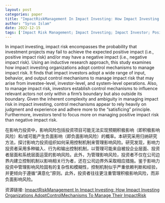 ```yaml
---
layout: post
categories: paper
title: "ImpactRiskManagement In Impact Investing: How Impact Investing Organizations AdoptControlMechanisms To Manage Their ImpactRisk"
author: "Syrus Islam"
date: 2022-12-15
tags: ['Impact Risk Management; Impact Investing; Impact Investor; Positive Impact Risk; Negative Impact Risk; Risk Control Mechanism; Investment Project; Nonfinancial Risk; Management Control System']
---
```


In impact investing, impact risk encompasses the probability that investment projects may fail to achieve the expected positive impact (i.e., positive impact risk) and/or may have a negative impact (i.e., negative impact risk). Using an inductive research approach, this study examines how impact investing organizations adopt control mechanisms to manage impact risk. It finds that impact investors adopt a wide range of input, behavior, and output control mechanisms to manage impact risk that may arise from investee-level, investor-level, and system-level operations. Also, to manage impact risk, investors establish control mechanisms to influence relevant actors not only within a firm’s boundary but also outside its boundary. Given the inherent complexity and ambiguity in managing impact risk in impact investing, control mechanisms appear to rely heavily on judgment and experience and adhere more to the “satisficing” principle. Furthermore, investors tend to focus more on managing positive impact risk than negative impact risk.

在影响力投资中，影响风险包括投资项目可能无法实现预期积极影响（即积极影响风险）和/或可能产生负面影响（即负面影响风险）的概率。本研究采用归纳研究方法，探讨影响力投资组织如何采用控制机制来管理影响风险。研究发现，影响力投资者采用多种输入、行为和输出控制机制，以管理可能来自被投企业层面、投资者层面和系统层面运营的影响风险。此外，为管理影响风险，投资者不仅在公司边界内建立控制机制以影响相关行为者，还在公司边界外采取相应措施。鉴于影响力投资中管理影响风险固有的复杂性和模糊性，控制机制似乎严重依赖判断和经验，并更倾向于遵循“满意化”原则。此外，投资者往往更注重管理积极影响风险，而非负面影响风险。

资源链接: [ImpactRiskManagement In Impact Investing: How Impact Investing Organizations AdoptControlMechanisms To Manage Their ImpactRisk](https://papers.ssrn.com/sol3/papers.cfm?abstract_id=4290149)
